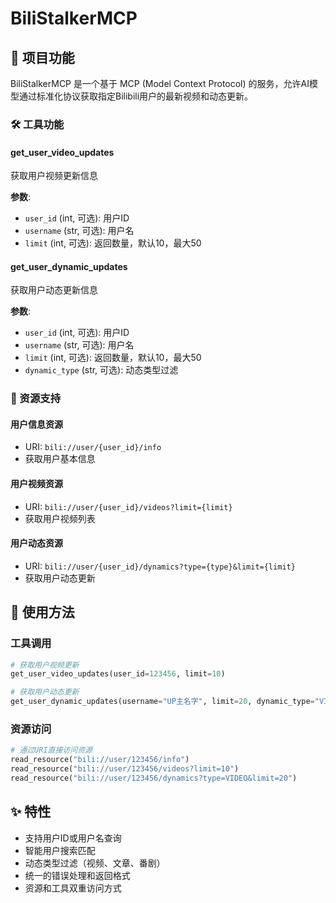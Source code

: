 # BiliStalkerMCP

## 🎯 项目功能

BiliStalkerMCP 是一个基于 MCP (Model Context Protocol) 的服务，允许AI模型通过标准化协议获取指定Bilibili用户的最新视频和动态更新。

### 🛠️ 工具功能

#### get_user_video_updates
获取用户视频更新信息

**参数**:
- `user_id` (int, 可选): 用户ID
- `username` (str, 可选): 用户名
- `limit` (int, 可选): 返回数量，默认10，最大50

#### get_user_dynamic_updates
获取用户动态更新信息

**参数**:
- `user_id` (int, 可选): 用户ID  
- `username` (str, 可选): 用户名
- `limit` (int, 可选): 返回数量，默认10，最大50
- `dynamic_type` (str, 可选): 动态类型过滤

### 📁 资源支持

#### 用户信息资源
- URI: `bili://user/{user_id}/info`
- 获取用户基本信息

#### 用户视频资源
- URI: `bili://user/{user_id}/videos?limit={limit}`
- 获取用户视频列表

#### 用户动态资源
- URI: `bili://user/{user_id}/dynamics?type={type}&limit={limit}`
- 获取用户动态更新

## 🚀 使用方法

### 工具调用
```python
# 获取用户视频更新
get_user_video_updates(user_id=123456, limit=10)

# 获取用户动态更新  
get_user_dynamic_updates(username="UP主名字", limit=20, dynamic_type="VIDEO")
```

### 资源访问
```python
# 通过URI直接访问资源
read_resource("bili://user/123456/info")
read_resource("bili://user/123456/videos?limit=10")
read_resource("bili://user/123456/dynamics?type=VIDEO&limit=20")
```

## ✨ 特性

- 支持用户ID或用户名查询
- 智能用户搜索匹配
- 动态类型过滤（视频、文章、番剧）
- 统一的错误处理和返回格式
- 资源和工具双重访问方式
